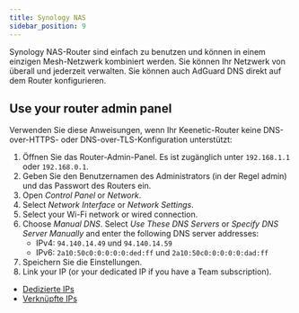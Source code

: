 ```yaml
---
title: Synology NAS
sidebar_position: 9
---
```


Synology NAS-Router sind einfach zu benutzen und können in einem einzigen Mesh-Netzwerk kombiniert werden. Sie können Ihr Netzwerk von überall und jederzeit verwalten. Sie können auch AdGuard DNS direkt auf dem Router konfigurieren.

## Use your router admin panel

Verwenden Sie diese Anweisungen, wenn Ihr Keenetic-Router keine DNS-over-HTTPS- oder DNS-over-TLS-Konfiguration unterstützt:

1. Öffnen Sie das Router-Admin-Panel. Es ist zugänglich unter `192.168.1.1` oder `192.168.0.1`.
2. Geben Sie den Benutzernamen des Administrators (in der Regel admin) und das Passwort des Routers ein.
3. Open _Control Panel_ or _Network_.
4. Select _Network Interface_ or _Network Settings_.
5. Select your Wi-Fi network or wired connection.
6. Choose _Manual DNS_. Select _Use These DNS Servers_ or _Specify DNS Server Manually_ and enter the following DNS server addresses:
   - IPv4: `94.140.14.49` und `94.140.14.59`
   - IPv6: `2a10:50c0:0:0:0:0:ded:ff` und `2a10:50c0:0:0:0:0:dad:ff`
7. Speichern Sie die Einstellungen.
8. Link your IP (or your dedicated IP if you have a Team subscription).

- [Dedizierte IPs](/private-dns/connect-devices/other-options/dedicated-ip.md)
- [Verknüpfte IPs](private-dns/connect-devices/other-options/linked-ip.md)
